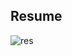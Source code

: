 ## Resume
![res]([https://github.com/AlipYalikun/Resume/assets/101720201/fa4ae1fd-040c-4442-b8d6-f0702b09182f])
